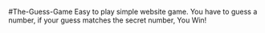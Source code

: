 #The-Guess-Game
Easy to play simple website game. You have to guess a number, if your guess matches the secret number, You Win!
